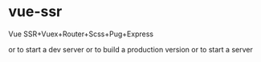 # vue-ssr
Vue SSR+Vuex+Router+Scss+Pug+Express

<yarn serve>
or
<npm run serve>
to start a dev server

<yarn build>
or
<npm run build>
to build a production version

<yarn start>
or
<npm run start>
to start a server
